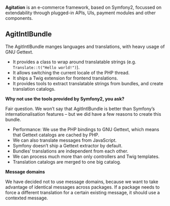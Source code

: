 **Agitation** is an e-commerce framework, based on Symfony2, focussed on
extendability through plugged-in APIs, UIs, payment modules and other
components.

## AgitIntlBundle

The AgitIntlBundle manges languages and translations, with heavy usage of GNU Gettext.

- It provides a class to wrap around translatable strings (e.g. `Translate::t("Hello world!")`).
- It allows switching the current locale of the PHP thread.
- It ships a Twig extension for frontend translations.
- It provides tools to extract translatable strings from bundles, and create translation catalogs.

**Why not use the tools provided by Symfony2, you ask?**

Fair question. We won’t say that AgitIntlBundle is better than Symfony’s
internationalisation features – but we did have a few reasons to create this bundle.

- Performance: We use the PHP bindings to GNU Gettext, which means that Gettext catalogs are cached by PHP.
- We can also translate messages from JavaScript.
- Symfony doesn’t ship a Gettext extractor by default.
- Bundles’ translations are independent from each other.
- We can process much more than only controllers and Twig templates.
- Translation catalogs are merged to one big catalog.

**Message domains**

We have decided not to use message domains, because we want to take advantage of
identical messages across packages. If a package needs to force a different
translation for a certain existing message, it should use a contexted message.
